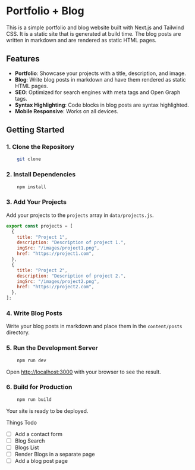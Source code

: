 # Portfolio + Blog

This is a simple portfolio and blog website built with Next.js and Tailwind CSS. It is a static site that is generated at build time. The blog posts are written in markdown and are rendered as static HTML pages.

## Features

- **Portfolio**: Showcase your projects with a title, description, and image.
- **Blog**: Write blog posts in markdown and have them rendered as static HTML pages.
- **SEO**: Optimized for search engines with meta tags and Open Graph tags.
- **Syntax Highlighting**: Code blocks in blog posts are syntax highlighted.
- **Mobile Responsive**: Works on all devices.

## Getting Started

### 1. Clone the Repository

```bash
    git clone
```

### 2. Install Dependencies

```bash
    npm install
```

### 3. Add Your Projects

Add your projects to the `projects` array in `data/projects.js`.

```javascript
export const projects = [
  {
    title: "Project 1",
    description: "Description of project 1.",
    imgSrc: "/images/project1.png",
    href: "https://project1.com",
  },
  {
    title: "Project 2",
    description: "Description of project 2.",
    imgSrc: "/images/project2.png",
    href: "https://project2.com",
  },
];
```

### 4. Write Blog Posts

Write your blog posts in markdown and place them in the `content/posts` directory.

### 5. Run the Development Server

```bash
    npm run dev
```

Open [http://localhost:3000](http://localhost:3000) with your browser to see the result.

### 6. Build for Production

```bash
    npm run build
```

Your site is ready to be deployed.

Things Todo

- [ ] Add a contact form
- [ ] Blog Search
- [ ] Blogs List
- [ ] Render Blogs in a separate page
- [ ] Add a blog post page
